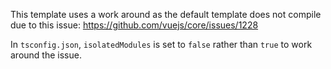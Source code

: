 This template uses a work around as the default template does not compile due to this issue:
https://github.com/vuejs/core/issues/1228

In `tsconfig.json`, `isolatedModules` is set to `false` rather than `true` to work around the issue.
